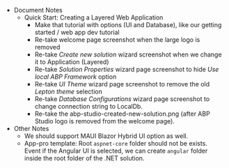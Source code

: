 * Document Notes
  * Quick Start: Creating a Layered Web Application
    * Make that tutorial with options (UI and Database), like our getting started / web app dev tutorial
    * Re-take welcome page screenshot when the large logo is removed
    * Re-take *Create new solution* wizard screenshot when we change it to Application (Layered)
    * Re-take *Solution Properties* wizard page screenshot to hide *Use local ABP Framework* option
    * Re-take *UI Theme* wizard page screenshot to remove the old *Lepton theme* selection
    * Re-take *Database Configurations* wizard page screenshot to change connection string to LocalDb.
    * Re-take the abp-studio-created-new-solution.png (after ABP Studio logo is removed from the welcome page).
* Other Notes
  * We should support MAUI Blazor Hybrid UI option as well.
  * App-pro template: Root `aspnet-core` folder should not be exists. Event if the Angular UI is selected, we can create `angular` folder inside the root folder of the .NET solution.